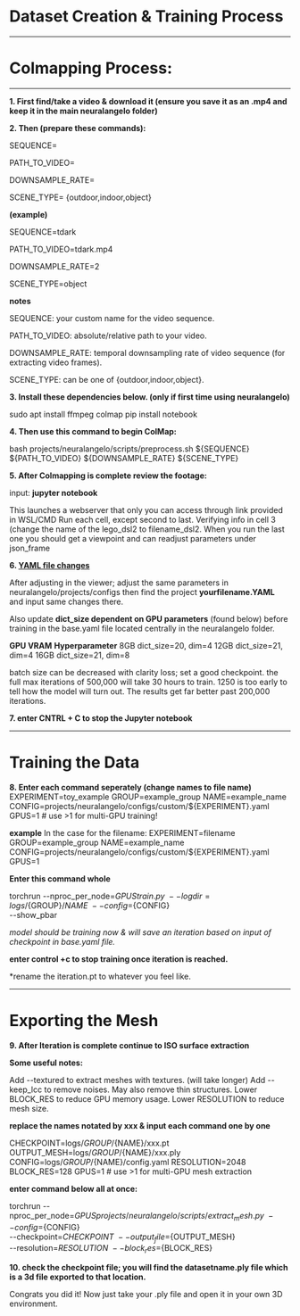 # Dataset Creation & Training Process

---


# **Colmapping Process:**

---

**1. First find/take a video & download it (ensure you save it as an .mp4 and keep it in the main neuralangelo folder)**


**2. Then (prepare these commands):**



SEQUENCE=

PATH_TO_VIDEO=

DOWNSAMPLE_RATE=

SCENE_TYPE= {outdoor,indoor,object}



**(example)**

SEQUENCE=tdark

PATH_TO_VIDEO=tdark.mp4

DOWNSAMPLE_RATE=2

SCENE_TYPE=object


**notes**

SEQUENCE: your custom name for the video sequence.

PATH_TO_VIDEO: absolute/relative path to your video.

DOWNSAMPLE_RATE: temporal downsampling rate of video sequence (for extracting video frames).

SCENE_TYPE: can be one of  {outdoor,indoor,object}.



**3. Install these dependencies below. (only if first time using neuralangelo)**



sudo apt install ffmpeg colmap
pip install notebook


**4. Then use this command to begin ColMap:**



bash projects/neuralangelo/scripts/preprocess.sh ${SEQUENCE} ${PATH_TO_VIDEO} ${DOWNSAMPLE_RATE} ${SCENE_TYPE}



**5. After Colmapping is complete review the footage:**



input: **jupyter notebook**



This launches a webserver that only you can access through link provided in WSL/CMD
Run each cell, except second to last. Verifying info in cell 3 (change the name of the lego_dsl2 to filename_dsl2.
When you run the last one you should get a viewpoint and can readjust parameters under json_frame



**6. [YAML file changes](https://github.com/beasmith152/Easy-Install-Neuralangelo-includes-updated-dependency-list-/blob/main/base.yaml)**


After adjusting in the viewer; adjust the same parameters in neuralangelo/projects/configs then find the project **yourfilename.YAML** and input same changes there.


Also update **dict_size dependent on GPU parameters** (found below) before training in the base.yaml file located centrally in the neuralangelo folder.

**GPU VRAM**	   **Hyperparameter**
8GB	         dict_size=20, dim=4
12GB	       dict_size=21, dim=4
16GB	       dict_size=21, dim=8

batch size can be decreased with clarity loss;
set a good checkpoint. the full max iterations of 500,000 will take 30 hours to train.
1250 is too early to tell how the model will turn out. The results get far better past 200,000 iterations.


**7. enter CNTRL + C to stop the Jupyter notebook**

---

# **Training the Data**


**8. Enter each command seperately (change names to file name)**
EXPERIMENT=toy_example
GROUP=example_group
NAME=example_name
CONFIG=projects/neuralangelo/configs/custom/${EXPERIMENT}.yaml
GPUS=1  # use >1 for multi-GPU training!


**example**
In the case for the filename:
EXPERIMENT=filename
GROUP=example_group
NAME=example_name
CONFIG=projects/neuralangelo/configs/custom/${EXPERIMENT}.yaml
GPUS=1  


**Enter this command whole**

torchrun --nproc_per_node=${GPUS} train.py \
--logdir=logs/${GROUP}/${NAME} \
--config=${CONFIG} \
--show_pbar

*model should be training now & will save an iteration based on input of checkpoint in base.yaml file.*


**enter control +c to stop training once iteration is reached.**

*rename the iteration.pt to whatever you feel like.

---

# **Exporting the Mesh**

**9. After Iteration is complete continue to ISO surface extraction**

   
**Some useful notes:**

Add --textured to extract meshes with textures. (will take longer)
Add --keep_lcc to remove noises. May also remove thin structures.
Lower BLOCK_RES to reduce GPU memory usage.
Lower RESOLUTION to reduce mesh size.

**replace the names notated by xxx & input each command one by one**

CHECKPOINT=logs/${GROUP}/${NAME}/xxx.pt
OUTPUT_MESH=logs/${GROUP}/${NAME}/xxx.ply
CONFIG=logs/${GROUP}/${NAME}/config.yaml
RESOLUTION=2048
BLOCK_RES=128
GPUS=1  # use >1 for multi-GPU mesh extraction


**enter command below all at once:**


torchrun --nproc_per_node=${GPUS} projects/neuralangelo/scripts/extract_mesh.py \
    --config=${CONFIG} \
    --checkpoint=${CHECKPOINT} \
    --output_file=${OUTPUT_MESH} \
    --resolution=${RESOLUTION} \
    --block_res=${BLOCK_RES} 
    

**10. check the checkpoint file; you will find the datasetname.ply file which is a 3d file exported to that location.**


Congrats you did it! Now just take your .ply file and open it in your own 3D environment. 

